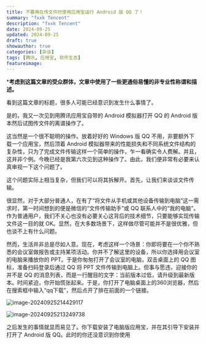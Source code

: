 ```yaml
---
title: 不要再在传文件时使用应用宝运行 Android 版 QQ 了！
summary: "fxxk Tencent"
description: "fxxk Tencent"
date: 2024-09-25
updated: 2024-09-25
draft: true
showauthor: true
categories: [杂谈]
tags: [腾讯, 应用宝, 软件生态]
featureimage: 
---
```


  

***考虑到这篇文章的受众群体，文章中使用了一些更通俗易懂的非专业性称谓和描述。**

看到这篇文章的标题，很多人可能已经意识到发生什么事情了。

是的，我又一次见到用腾讯应用宝自带的 Android 模拟器打开 QQ 的 Android 版本然后试图传文件的离谱操作了。

这当然是一个很不聪明的操作。放着好好的 Windows 版 QQ 不用，非要额外下载一个应用宝，然后顶着 Android 模拟器带来的性能损失和不同系统文件结构的复杂性，只为了完成文件传输这样一个简单的操作，乍一看确实令人费解。并且，这并非个例。今晚已经是我第六次见到这种操作了。由此，我们便非常有必要来认真审视一下这个问题了。

这个问题实际上相当复杂，但我们可以将其拆解开。首先，让我们来谈谈文件传输。

很显然，对于大部分普通人，在有了“将文件从手机或其他设备传输到电脑”这一需求时，第一时间想到的便是微信的“文件传输助手”或 QQ 联系人中的“我的电脑”。作为普通用户，我们不关心也没有必要关心这背后的技术细节，只要能够实现传输文件这一目的就 OK。显然，在大多数场景下，这样做尽管可能并不是很优雅，但也谈不上有什么问题。

然而，生活并非总是尽如人意。现在，考虑这样一个场景：你即将要在一个你不熟悉的会议室做报告或主持某项活动。你并不了解这里的设备，所以你选择用会议室的电脑来播放你的 PPT。于是你匆匆打开了会议室的电脑，双击桌面上的 QQ 图标，准备扫码登录后通过 QQ 将 PPT 文件传输到电脑上。但事与愿违，迎接你的并不是 QQ 的消息列表，而是一行醒目的文字：当前版本过低，请升级到最新版本。时间紧迫，你开始慌张起来。于是，你打开了电脑桌面上的360浏览器，然后在搜索框中输入“qq下载”，然后点开了排在前面的一个链接。

![image-20240925214429117](C:\Users\Cysnies\AppData\Roaming\Typora\typora-user-images\image-20240925214429117.png)

![image-20240925213249738](C:\Users\Cysnies\AppData\Roaming\Typora\typora-user-images\image-20240925213249738.png)

之后发生的事情就显而易见了。你下载安装了电脑版应用宝，并在其引导下安装并打开了 Android 版 QQ。此时的你还没意识到你使用
